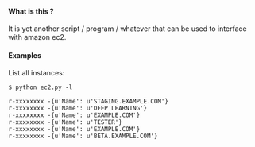 #### What is this ?

It is yet another script / program / whatever that can be used to interface
with amazon ec2.

#### Examples

List all instances:

```
$ python ec2.py -l

r-xxxxxxxx -{u'Name': u'STAGING.EXAMPLE.COM'}
r-xxxxxxxx -{u'Name': u'DEEP LEARNING'}
r-xxxxxxxx -{u'Name': u'EXAMPLE.COM'}
r-xxxxxxxx -{u'Name': u'TESTER'}
r-xxxxxxxx -{u'Name': u'EXAMPLE.COM'}
r-xxxxxxxx -{u'Name': u'BETA.EXAMPLE.COM'}

```